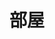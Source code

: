 ---
title: 部屋
description: 房间
kana: へや
pronunciation: heya
tone: ②
type: 名词
pubDate: 2024-08-15 00:00:46
lessonIndex: 3
---